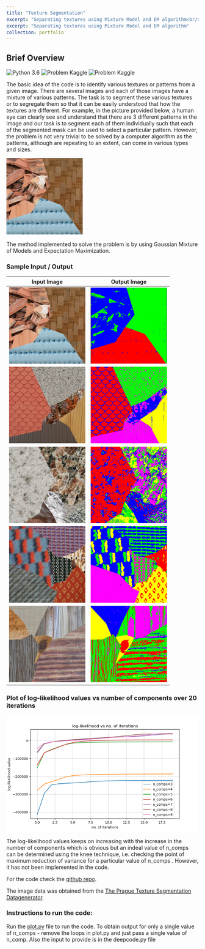 ```yaml
---
title: "Texture Segmentation"
excerpt: "Separating textures using Mixture Model and EM algorithm<br/><img src='/images/texturesegmentation-cover.jpg'>"
excerpt: "Separating textures using Mixture Model and EM algorithm"
collection: portfolio
---
```


## Brief Overview

![Python 3.6](https://img.shields.io/badge/Python-3.6-brightgreen.svg)    ![Problem Kaggle](https://img.shields.io/badge/Problem-Segmentation-blue.svg)     ![Problem Kaggle](https://img.shields.io/badge/data-PragueTextureSegmentationDataGenerator-orange.svg)

The basic idea of the code is to identify various textures or patterns from a given image. There are several images and each of those images have a mixture of various patterns. The task is to segment these various textures or to segregate them so that it can be easily understood that how the textures are different. For example, in the picture provided below, a human eye can clearly see and understand that there are 3 different patterns in the image and our task is to segment each of them individually such that each of the segmented mask can be used to select a particular pattern. However, the problem is not very trivial to be solved by a computer algorithm as the patterns, although are repeating to an extent, can come in various types and sizes.

<img src="/images/test_ip/tm1_1_1.png" width="200">

The method implemented to solve the problem is by using Gaussian Mixture of Models and Expectation Maximization.

### Sample Input / Output

Input Image           |  Output Image
:-------------------------:|:-------------------------:
<img src="/images/test_ip/tm1_1_1.png" width="200">   |  <img src="/images/test_op/test1r.png" width="200"> 
<img src="/images/test_ip/tm3_1_1.png" width="200">  |  <img src="/images/test_op/test3.png" width="200">
<img src="/images/test_ip/tm18_1_1.png" width="200">  |  <img src="/images/test_op/test18.png" width="200">
<img src="/images/test_ip/tm19_1_1.png" width="200">  |  <img src="/images/test_op/test19.png" width="200">
<img src="/images/test_ip/tm20_1_1.png" width="200">  |  <img src="/images/test_op/test20.png" width="200">

### Plot of log-likelihood values vs number of components over 20 iterations

<img src="/images/test_op/llhvsnoi1.png" width="600">

The log-likelihood values keeps on increasing with the increase in the number of components which is obvious but an indeal value of n_comps can be determined using the knee technique, i.e. checking the point of maximum reduction of variance for a particular value of n_comps . However, it has not been implemented in the code.

For the code check the [github repo](https://github.com/deepayanbardhan/TextureSegmentation).

The image data was obtained from the [The Prague Texture Segmentation Datagenerator](https://mosaic.utia.cas.cz/index.php?act=bench_form).

### Instructions to run the code:

Run the [plot.py](https://github.com/deepayanbardhan/TextureSegmentation/blob/master/plot.py) file to run the code. To obtain output for only a single value of n_comps - remove the loops in plot.py and just pass a single value of n_comp. Also the input to provide is in the deepcode.py file
